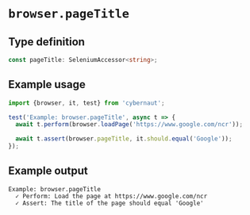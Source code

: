 # `browser.pageTitle`

## Type definition

```ts
const pageTitle: SeleniumAccessor<string>;
```

## Example usage

```ts
import {browser, it, test} from 'cybernaut';

test('Example: browser.pageTitle', async t => {
  await t.perform(browser.loadPage('https://www.google.com/ncr'));

  await t.assert(browser.pageTitle, it.should.equal('Google'));
});
```

## Example output

```fundamental
Example: browser.pageTitle
  ✓ Perform: Load the page at https://www.google.com/ncr
  ✓ Assert: The title of the page should equal 'Google'
```
